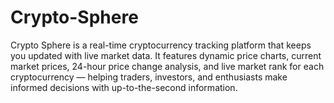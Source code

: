 # Crypto-Sphere

Crypto Sphere is a real-time cryptocurrency tracking platform that keeps you updated with live market data. It features dynamic price charts, current market prices, 24-hour price change analysis, and live market rank for each cryptocurrency — helping traders, investors, and enthusiasts make informed decisions with up-to-the-second information.
